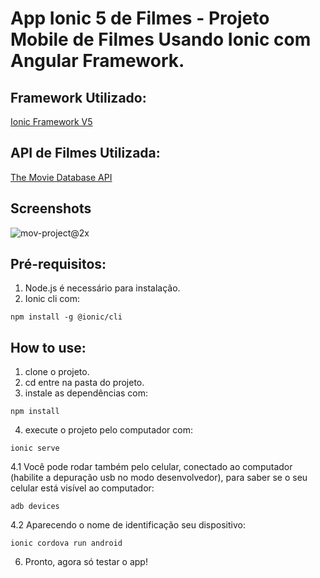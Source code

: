 # App Ionic 5 de Filmes - Projeto Mobile de Filmes Usando Ionic com Angular Framework.

## Framework Utilizado:
<p align="left">
<a href="https://ionicframework.com/">Ionic Framework V5</a>
</p>

## API de Filmes Utilizada:
<p align="left">
<a href="https://www.themoviedb.org/">The Movie Database API</a>
</p>

## Screenshots
![mov-project@2x](https://i.imgur.com/fSjT924.png)



## Pré-requisitos:
1. Node.js é necessário para instalação.
2. Ionic cli com:
```
npm install -g @ionic/cli
```

## How to use:
1. clone o projeto.
2. cd entre na pasta do projeto.
3. instale as dependências com:
```
npm install
```
4. execute o projeto pelo computador com:
```
ionic serve
```
4.1 Você pode rodar também pelo celular, conectado ao computador (habilite a depuração usb no modo desenvolvedor), para saber se o seu celular está visível ao computador:
```
adb devices
```
4.2 Aparecendo o nome de identificação seu dispositivo:
```
ionic cordova run android
```

6. Pronto, agora só testar o app!
